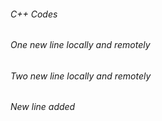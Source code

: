 ###### C++ Codes
###### One new line locally and remotely
###### Two new line locally and remotely
###### New line added
